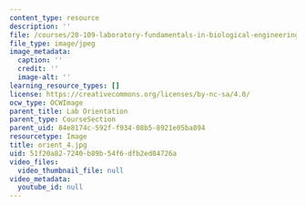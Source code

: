 ```yaml
---
content_type: resource
description: ''
file: /courses/20-109-laboratory-fundamentals-in-biological-engineering-spring-2010/51f20a827240b89b54f6dfb2ed84726a_orient_4.jpg
file_type: image/jpeg
image_metadata:
  caption: ''
  credit: ''
  image-alt: ''
learning_resource_types: []
license: https://creativecommons.org/licenses/by-nc-sa/4.0/
ocw_type: OCWImage
parent_title: Lab Orientation
parent_type: CourseSection
parent_uid: 84e8174c-592f-f934-08b5-8921e05ba894
resourcetype: Image
title: orient_4.jpg
uid: 51f20a82-7240-b89b-54f6-dfb2ed84726a
video_files:
  video_thumbnail_file: null
video_metadata:
  youtube_id: null
---
```

